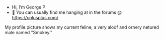 - Hi, I’m George P
- 👀 You can usually find me hanging at in the forums @ https://cplusplus.com/

My profile picture shows my current feline, a very aloof and ornery netured male named "Smokey."
